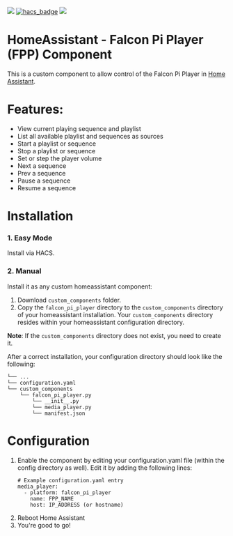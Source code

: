 [![](https://img.shields.io/github/release/koolsb/ha-fpp/all.svg?style=for-the-badge)](https://github.com/Aleks130699/ha-fpp/releases)
[![hacs_badge](https://img.shields.io/badge/HACS-Custom-orange.svg?style=for-the-badge)](https://github.com/custom-components/hacs)
[![](https://img.shields.io/github/license/Aleks130699/ha-fpp?style=for-the-badge)](LICENSE)

# HomeAssistant - Falcon Pi Player (FPP) Component

This is a custom component to allow control of the Falcon Pi Player in [Home Assistant](https://home-assistant.io). 

# Features:

* View current playing sequence and playlist
* List all available playlist and sequences as sources
* Start a playlist or sequence
* Stop a playlist or sequence
* Set or step the player volume
* Next a sequence
* Prev a sequence
* Pause a sequence
* Resume a sequence

# Installation

### 1. Easy Mode

Install via HACS.

### 2. Manual

Install it as any custom homeassistant component:

1. Download `custom_components` folder.
2. Copy the `falcon_pi_player` directory to the `custom_components` directory of your homeassistant installation. Your `custom_components` directory resides within your homeassistant configuration directory.

**Note**: If the `custom_components` directory does not exist, you need to create it.

After a correct installation, your configuration directory should look like the following:

    
    └── ...
    └── configuration.yaml
    └── custom_components
        └── falcon_pi_player.py
            └── __init__.py
            └── media_player.py
            └── manifest.json
    

# Configuration

1. Enable the component by editing your configuration.yaml file (within the config directory as well). Edit it by adding the following lines:
    ```
    # Example configuration.yaml entry
    media_player:
      - platform: falcon_pi_player
        name: FPP_NAME
        host: IP_ADDRESS (or hostname)

2. Reboot Home Assistant
3. You're good to go!
